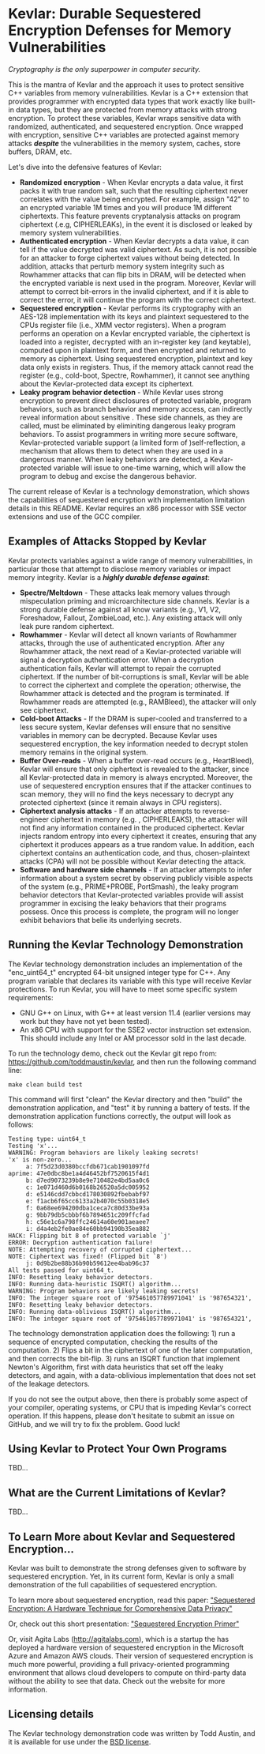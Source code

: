 # Kevlar: Durable Sequestered Encryption Defenses for Memory Vulnerabilities

*Cryptography is the only superpower in computer security.*

This is the mantra of Kevlar and the approach it uses to protect sensitive C++ variables from memory vulnerabilities. Kevlar is a C++ extension that provides programmer with encrypted data types that work exactly like built-in data types, but they are protected from memory attacks with strong encryption. To protect these variables, Kevlar wraps sensitive data with randomized, authenticated, and sequestered encryption. Once wrapped with  encryption, sensitive C++ variables are protected against memory attacks ***despite*** the vulnerabilities in the memory system, caches, store buffers, DRAM, etc.

Let's dive into the defensive features of Kevlar:

* **Randomized encryption** - When Kevlar encrypts a data value, it first packs it with true random salt, such that the resulting ciphertext never correlates with the value being encrypted. For example, assign "42" to an encrypted variable 1M times and you will produce 1M different ciphertexts. This feature prevents cryptanalysis attacks on program ciphertext (.e.g, CIPHERLEAKs), in the event it is disclosed or leaked by memory system vulnerabilities.
* **Authenticated encryption** - When Kevlar decrypts a data value, it can tell if the value decrypted was valid ciphertext. As such, it is not possible for an attacker to forge ciphertext values without being detected. In addition, attacks that perturb memory system integrity such as Rowhammer attacks that can flip bits in DRAM, will be detected when the encrypted variable is next used in the program. Moreover, Kevlar will attempt to correct bit-errors in the invalid ciphertext, and if it is able to correct the error, it will continue the program with the correct ciphertext.
* **Sequestered encryption** - Kevlar performs its cryptography with an AES-128 implementation with its keys and plaintext sequestered to the CPUs register file (i.e., XMM vector registers). When a program performs an operation on a Kevlar encrypted variable, the ciphertext is loaded into a register, decrypted with an in-register key (and keytable), computed upon in plaintext form, and then encrypted and returned to memory as ciphertext. Using sequestered encryption, plaintext and key data only exists in registers. Thus, if the memory attack cannot read the register (e.g., cold-boot, Spectre, Rowhammer), it cannot see anything about the Kevlar-protected data except its ciphertext.
* **Leaky program behavior detection** - While Kevlar uses strong encryption to prevent direct disclosures of protected variable, program behaviors, such as branch behavior and memory access, can indirectly reveal information about sensitive .  These side channels, as they are called, must be eliminated by eliminiting dangerous leaky program behaviors. To assist programmers in writing more secure software, Kevlar-protected variable support (a limited form of )self-reflection, a mechanism that allows them to detect when they are used in a dangerous manner. When leaky behaviors are detected, a Kevlar-protected variable will issue to one-time warning, which will allow the program to debug and excise the dangerous behavior.

The current release of Kevlar is a technology demonstration, which shows the capabilities of sequestered encryption with implementation limitation details in this README.  Kevlar requires an x86 processor with SSE vector extensions and use of the GCC compiler.

## Examples of Attacks Stopped by Kevlar

Kevlar protects variables against a wide range of memory vulnerabilities, in particular those that attempt to disclose memory variables or impact memory integrity. Kevlar is a ***highly durable defense against***:

* **Spectre/Meltdown** - These attacks leak memory values through mispeculation priming and microarchitecture side channels. Kevlar is a strong durable defense against all know variants (e.g., V1, V2, Foreshadow, Fallout, ZombieLoad, etc.). Any existing attack will only leak pure random ciphertext.
* **Rowhammer** - Kevlar will detect all known variants of Rowhammer attacks, through the use of authenticated encryption. After any Rowhammer attack, the next read of a Kevlar-protected variable will signal a decryption authentication error. When a decryption authentication fails, Kevlar will attempt to repair the corrupted ciphertext. If the number of bit-corruptions is small, Kevlar will be able to correct the ciphertext and complete the operation; otherwise, the Rowhammer attack is detected and the program is terminated. If Rowhammer reads are attempted (e.g., RAMBleed), the attacker will only see ciphertext.
* **Cold-boot Attacks** - If the DRAM is super-cooled and transferred to a less secure system, Kevlar defenses will ensure that no sensitive variables in memory can be decrypted. Because Kevlar uses sequestered encryption, the key information needed to decrypt stolen memory remains in the original system.
* **Buffer Over-reads** - When a buffer over-read occurs (e.g., HeartBleed), Kevlar will ensure that only ciphertext is revealed to the attacker, since all Kevlar-protected data in memory is always encrypted. Moreover, the use of sequestered encryption ensures that if the attacker continues to scan memory, they will no find the keys necessary to decrypt any protected ciphertext (since it remain always in CPU registers).
* **Ciphertext analysis attacks** - If an attacker attempts to reverse-engineer ciphertext in memory (e.g. , CIPHERLEAKS), the attacker will not find any information contained in the produced ciphertect. Kevlar injects random entropy into every ciphertext it creates, ensuring that any ciphertext it produces appears as a true random value. In addition, each ciphertext contains an authentication code, and thus, chosen-plaintext attacks (CPA) will not be possible without Kevlar detecting the attack.
* **Software and hardware side channels** - If an attacker attempts to infer information about a system secret by observing publicly visible aspects of the system (e.g., PRIME+PROBE, PortSmash), the leaky program behavior detectors that Kevlar-protected variables provide will assist programmer in excising the leaky behaviors that their programs possess. Once this process is complete, the program will no longer exhibit behaviors that belie its underlying secrets.

## Running the Kevlar Technology Demonstration

The Kevlar technology demonstration includes an implementation of the "enc_uint64_t" encrypted 64-bit unsigned integer type for C++. Any program variable that declares its variable with this type will receive Kevlar protections. To run Kevlar, you will have to meet some specific system requirements:

* GNU G++ on Linux, with G++ at least version 11.4 (earlier versions may work but they have not yet been tested).
* An x86 CPU with support for the SSE2 vector instruction set extension. This should include any Intel or AM processor sold in the last decade.

To run the technology demo, check out the Kevlar git repo from: https://github.com/toddmaustin/kevlar, and then run the following command line:

```
make clean build test
```

This command will first "clean" the Kevlar directory and then "build" the demonstration application, and "test" it by running a battery of tests. If the demonstration application functions correctly, the output will look as follows:

```
Testing type: uint64_t
Testing 'x'...
WARNING: Program behaviors are likely leaking secrets!
'x' is non-zero...
     a: 7f5d23d0380bccfdb671cab1901097fd
aprime: 47e0dbc8be1a4d46452bf7520615f4d1
     b: d7ed9073239b8e9e710482e4bd5aa0c6
     c: 1e071d460d6b0168b26520a5dc005952
     d: e5146cdd7cbbcd178030892fbebabf97
     e: f1acb6f65cc6133a2b4070c55b0318e5
     f: 0a68ee694200dba1ceca7c80d33be93a
     g: 9bb79db5cbbbf6b7894651c209ffcfad
     h: c56e1c6a798ffc24614a60e901aeaee7
     i: d4a4eb2fe0ae84e60bb94190b35ea882
HACK: Flipping bit 8 of protected variable `j'
ERROR: Decryption authentication failure!
NOTE: Attempting recovery of corrupted ciphertext...
NOTE: Ciphertext was fixed! (Flipped bit `8')
     j: 0d9b2be88b36b90b59612ee4bab96c37
All tests passed for uint64_t.
INFO: Resetting leaky behavior detectors.
INFO: Running data-heuristic ISQRT() algorithm...
WARNING: Program behaviors are likely leaking secrets!
INFO: The integer square root of '975461057789971041' is '987654321',
INFO: Resetting leaky behavior detectors.
INFO: Running data-oblivious ISQRT() algorithm...
INFO: The integer square root of '975461057789971041' is '987654321',
```

The technology demonstration application does the following: 1) run a sequence of encrypted computation, checking the results of the computation. 2) Flips a bit in the ciphertext of one of the later computation, and then corrects the bit-flip. 3) runs an ISQRT function that implement Newton's Algorithm, first with data heuristics that set off the leaky detectors, and again, with a data-oblivious implementation that does not set of the leakage detectors.

If you do not see the output above, then there is probably some aspect of your compiler, operating systems, or CPU that is impeding Kevlar's correct operation. If this happens, please don't hesitate to submit an issue on GitHub, and we will try to fix the problem. Good luck!

## Using Kevlar to Protect Your Own Programs

TBD...

## What are the Current Limitations of Kevlar?

TBD...

## To Learn More about Kevlar and Sequestered Encryption...

Kevlar was built to demonstrate the strong defenses given to software by sequestered encryption. Yet, in its current form, Kevlar is only a small demonstration of the full capabilities of sequestered encryption.

To learn more about sequestered encryption, read this paper: ["Sequestered Encryption: A Hardware Technique for Comprehensive Data Privacy"](https://drive.google.com/file/d/1d7YQEsHqLNkNqSXXbTNtEFzDhbQRt155/view?usp=drive_link)

Or, check out this short presentation: ["Sequestered Encryption Primer"](https://drive.google.com/file/d/160teigtxkxjOqAOvT4ttlj-_WoQmb_BI/view?usp=drive_link)

Or, visit Agita Labs (http://agitalabs.com), which is a startup the has deployed a hardware version of sequestered encryption in the Microsoft Azure and Amazon AWS clouds. Their version of sequestered encryption is much more powerful, providing a full privacy-oriented programming environment that allows cloud developers to compute on third-party data without the ability to see that data. Check out the website for more information.

## Licensing details

The Kevlar technology demonstration code was written by Todd Austin, and it is available for use under the [BSD license](https://en.wikipedia.org/wiki/BSD_licenses).

